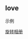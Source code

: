 ## love

示例

[旋转相册](https://happycoding1024.github.io/love/%E6%97%8B%E8%BD%AC%E7%9B%B8%E5%86%8C/index.html)

